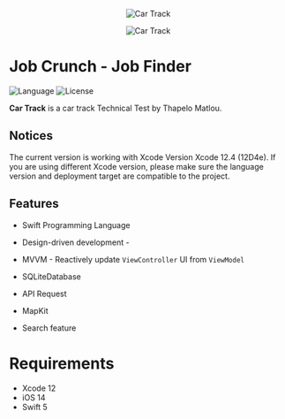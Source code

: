 <p align="center">
		<img src="https://firebasestorage.googleapis.com/v0/b/romans-pizza-450c2.appspot.com/o/New%20Project%20-%202021-12-22T163454.950.png?alt=media&token=8d6bdc3c-9625-43f9-916d-a443987799c3" alt="Car Track"/>
	</a>
  
  <p align="center">
		<img src="https://firebasestorage.googleapis.com/v0/b/romans-pizza-450c2.appspot.com/o/New%20Project%20-%202021-12-27T223852.805.png?alt=media&token=7c0be05d-ae53-45e4-8780-bdf11d8909ac" alt="Car Track"/>
	</a>

Job Crunch - Job Finder
============
![Language](https://img.shields.io/badge/language-Swift%204-orange.svg)
![License](https://img.shields.io/github/license/JakeLin/SwiftWeather.svg?style=flat)

**Car Track** is a car track Technical Test by Thapelo Matlou.

## Notices
The current version is working with Xcode Version Xcode 12.4 (12D4e). If you are using different Xcode version, please make sure the language version and deployment target are compatible to the project. 

## Features
* Swift Programming Language
* Design-driven development - 

* MVVM - Reactively update `ViewController` UI from `ViewModel`
* SQLiteDatabase
* API Request
* MapKit
* Search feature
# Requirements

* Xcode 12
* iOS 14
* Swift 5
